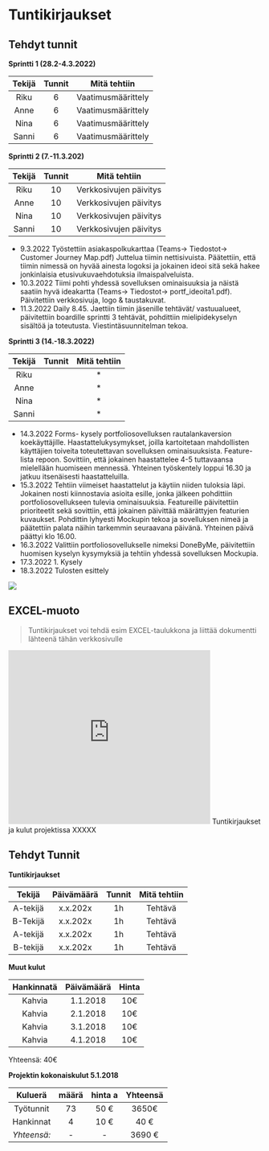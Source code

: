 # Tuntikirjaukset  

## Tehdyt tunnit  

**Sprintti 1 (28.2-4.3.2022)**

| Tekijä | Tunnit | Mitä tehtiin |
|:-:|:-:|:-:|
| Riku | 6 | Vaatimusmäärittely |
| Anne | 6 | Vaatimusmäärittely |
| Nina | 6 | Vaatimusmäärittely |
| Sanni | 6 | Vaatimusmäärittely |  


**Sprintti 2 (7.-11.3.202)**

| Tekijä | Tunnit | Mitä tehtiin |
|:-:|:-:|:-:|
| Riku | 10 | Verkkosivujen päivitys |
| Anne | 10 | Verkkosivujen päivitys |
| Nina | 10 | Verkkosivujen päivitys |
| Sanni | 10 | Verkkosivujen päivitys |  

* 9.3.2022 Työstettiin asiakaspolkukarttaa (Teams-> Tiedostot-> Customer Journey Map.pdf) Juttelua tiimin nettisivuista. Päätettiin, että tiimin nimessä on hyvää ainesta logoksi ja jokainen ideoi sitä sekä hakee jonkinlaisia etusivukuvaehdotuksia ilmaispalveluista. 
* 10.3.2022 Tiimi pohti yhdessä sovelluksen ominaisuuksia ja näistä saatiin hyvä ideakartta (Teams-> Tiedostot-> portf_ideoita1.pdf). Päivitettiin verkkosivuja, logo & taustakuvat.  
* 11.3.2022 Daily 8.45. Jaettiin tiimin jäsenille tehtävät/ vastuualueet, päivitettiin boardille sprintti 3 tehtävät, pohdittiin mielipidekyselyn sisältöä ja toteutusta. Viestintäsuunnitelman tekoa.  

**Sprintti 3 (14.-18.3.2022)**

| Tekijä | Tunnit | Mitä tehtiin |
|:-:|:-:|:-:|
| Riku |  | * |
| Anne |  | * |
| Nina |  | * |
| Sanni |  | * |  

* 14.3.2022  Forms- kysely portfoliosovelluksen rautalankaversion koekäyttäjille. Haastattelukysymykset, joilla kartoitetaan mahdollisten käyttäjien toiveita toteutettavan sovelluksen ominaisuuksista. Feature-lista repoon. Sovittiin, että jokainen haastattelee 4-5 tuttavaansa mielellään huomiseen mennessä. Yhteinen työskentely loppui 16.30 ja jatkuu itsenäisesti haastatteluilla.
* 15.3.2022  Tehtiin viimeiset haastattelut ja käytiin niiden tuloksia läpi. Jokainen nosti kiinnostavia asioita esille, jonka jälkeen pohdittiin portfoliosovellukseen tulevia ominaisuuksia. Featureille päivitettiin prioriteetit sekä sovittiin, että jokainen päivittää määrättyjen featurien  kuvaukset. Pohdittin lyhyesti Mockupin tekoa ja sovelluksen nimeä ja päätettiin palata näihin tarkemmin seuraavana päivänä. Yhteinen päivä päättyi klo 16.00.
* 16.3.2022  Valittiin portfoliosovellukselle nimeksi DoneByMe, päivitettiin huomisen kyselyn kysymyksiä ja tehtiin yhdessä sovelluksen Mockupia. 
* 17.3.2022  1. Kysely 
* 18.3.2022  Tulosten esittely  



![](https://openclipart.org/image/400px/svg_to_png/324819/studying-boy-and-girl.png)

## EXCEL-muoto

> Tuntikirjaukset voi tehdä esim EXCEL-taulukkona ja liittää dokumentti lähteenä tähän verkkosivulle

<iframe width="402" height="346" frameborder="0" scrolling="no" src="https://jamkstudent.sharepoint.com/sites/OpenProjectPlatform/_layouts/15/Doc.aspx?sourcedoc={1dacc3b5-7771-4578-8025-6ea524406f6b}&action=embedview&wdAllowInteractivity=False&wdHideGridlines=True&wdHideHeaders=True&wdDownloadButton=True&wdInConfigurator=True"></iframe>
Tuntikirjaukset ja kulut projektissa XXXXX

## Tehdyt Tunnit

**Tuntikirjaukset**

| Tekijä | Päivämäärä | Tunnit | Mitä tehtiin |
|:-:|:-:|:-:|:-:|
| A-tekijä | x.x.202x | 1h | Tehtävä |
| B-Tekijä | x.x.202x | 1h | Tehtävä |
| A-tekijä | x.x.202x | 1h | Tehtävä |
| B-tekijä | x.x.202x | 1h | Tehtävä |

**Muut kulut**

| Hankinnatä | Päivämäärä | Hinta |
|:-:|:-:|:-:|
| Kahvia  | 1.1.2018 | 10€ |
| Kahvia  | 2.1.2018 | 10€ |
| Kahvia  | 3.1.2018 | 10€ |
| Kahvia  | 4.1.2018 | 10€ |

Yhteensä: 40€  


**Projektin kokonaiskulut 5.1.2018**

| Kuluerä | määrä |  hinta a | Yhteensä |
|:-:|:-:|:-:|:-:|
| Työtunnit | 73 | 50 € | 3650€ |   
| Hankinnat | 4 | 10 € | 40 € |
| *Yhteensä:* |- | - | 3690 € |

